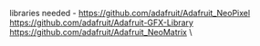 libraries needed - 
https://github.com/adafruit/Adafruit_NeoPixel \
https://github.com/adafruit/Adafruit-GFX-Library \
https://github.com/adafruit/Adafruit_NeoMatrix \

